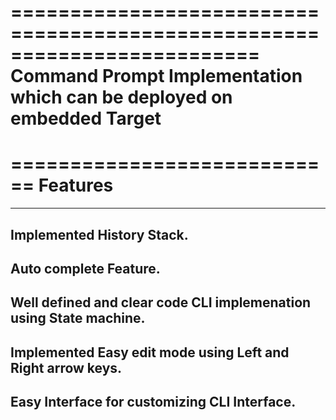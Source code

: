 =========================================================================
Command Prompt Implementation which can be deployed on embedded Target
=========================================================================
============================
Features
============================

------------------------------------------------------------------------
Implemented History Stack.
------------------------------------------------------------------------
Auto complete Feature.
------------------------------------------------------------------------
Well defined and clear code CLI implemenation using State machine.
------------------------------------------------------------------------
Implemented Easy edit mode using Left and Right arrow keys.
------------------------------------------------------------------------
Easy Interface for customizing CLI Interface.
------------------------------------------------------------------------